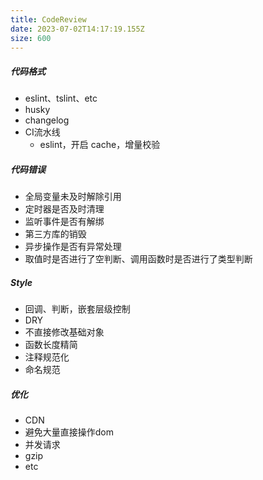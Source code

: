 ```yaml
---
title: CodeReview
date: 2023-07-02T14:17:19.155Z
size: 600
---
```

##### 代码格式

- eslint、tslint、etc
- husky
- changelog
- CI流水线
  - eslint，开启 cache，增量校验

##### 代码错误

- 全局变量未及时解除引用
- 定时器是否及时清理
- 监听事件是否有解绑
- 第三方库的销毁
- 异步操作是否有异常处理
- 取值时是否进行了空判断、调用函数时是否进行了类型判断

##### Style

- 回调、判断，嵌套层级控制
- DRY
- 不直接修改基础对象
- 函数长度精简
- 注释规范化
- 命名规范

##### 优化

- CDN
- 避免大量直接操作dom
- 并发请求
- gzip
- etc

